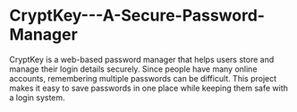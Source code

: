 # CryptKey---A-Secure-Password-Manager
CryptKey is a web-based password manager that helps users store and manage their login details securely. Since people have many online accounts, remembering multiple passwords can be difficult. This project makes it easy to save passwords in one place while keeping them safe with a login system.
